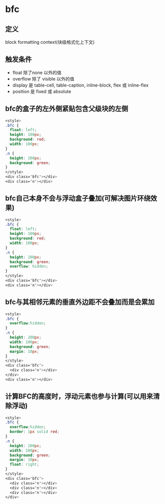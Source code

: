# bfc

## 定义

block formatting context(块级格式化上下文)

## 触发条件

* float 除了none 以外的值
* overflow 除了 visible 以外的值
* display 是 table-cell, table-caption, inline-block, flex 或 inline-flex
* position 是 fixed 或 absolute

## bfc的盒子的左外侧紧贴包含父级块的左侧

```css
<style>
.bfc {
  float: left;
  height: 100px;
  background: red;
  width: 100px;
}
.n {
  height: 200px;
  background: green;
}
</style>
<div class='bfc'></div>
<div class='n'></div>

```

## bfc自己本身不会与浮动盒子叠加(可解决图片环绕效果)

```css
<style>
.bfc {
  float: left;
  height: 100px;
  background: red;
  width: 100px;
}
.n {
  height: 200px;
  background: green;
  overflow: hidden;
}
</style>
<div class='bfc'></div>
<div class='n'></div>
```

## bfc与其相邻元素的垂直外边距不会叠加而是会累加

```css
<style>
.bfc {
  overflow:hidden;
}
.n {
  height: 200px;
  width: 100px;
  background: green;
  margin: 10px;
}
</style>
<div class='bfc'>
  <div class='n'></div>
</div>
<div class='n'></div>
```

## 计算BFC的高度时，浮动元素也参与计算(可以用来清除浮动)

```css
<style>
.bfc {
  overflow:hidden;
  border: 1px solid red;
}
.n {
  height: 200px;
  width: 100px;
  background: green;
  margin: 10px;
  float: right;
}
</style>
<div class='bfc'>
  <div class='n'></div>
  <div class='n'></div>
  <div class='n'></div>
</div>
```
